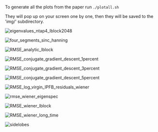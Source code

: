 To generate all the plots from the paper run `./plotall.sh`

They will pop up on your screen one by one, then they will be saved to the 'img/' subdirectory. 

![eigenvalues_ntap4_lblock2048](https://user-images.githubusercontent.com/21654151/188525210-7bec6473-1d77-4d55-b044-cc84a313ed29.png)

![four_segments_sinc_hanning](https://user-images.githubusercontent.com/21654151/188521200-fa576386-83f2-4263-a892-35b5ce292644.png)

![RMSE_analytic_lblock](https://user-images.githubusercontent.com/21654151/188521207-92ba2d22-b42d-4276-af53-339c5ba12b3b.png)

![RMSE_conjugate_gradient_descent_1percent](https://user-images.githubusercontent.com/21654151/188521209-837ac965-f671-452d-8a58-762f45b45a41.png)

![RMSE_conjugate_gradient_descent_3percent](https://user-images.githubusercontent.com/21654151/188521210-4959202f-5efa-4ecc-90b6-5bd2bcd4b15a.png)

![RMSE_conjugate_gradient_descent_5percent](https://user-images.githubusercontent.com/21654151/188521224-b637b368-d385-4d53-a744-48f829b7adaf.png)


![RMSE_log_virgin_IPFB_residuals_wiener](https://user-images.githubusercontent.com/21654151/188521248-192092e8-d71e-4a85-8cad-6564fb31c097.png)

![rmse_wiener_eigenspec](https://user-images.githubusercontent.com/21654151/188521252-5db45e49-39c5-4113-a7fa-25b9615babbc.png)

![RMSE_wiener_lblock](https://user-images.githubusercontent.com/21654151/188521253-9df836bd-3218-448c-9c23-4f32f0739e7e.png)

![RMSE_wiener_long_time](https://user-images.githubusercontent.com/21654151/188521254-81ab0a5f-bf5a-4a1b-a4dd-77a073ee0ba6.png)

![sidelobes](https://user-images.githubusercontent.com/21654151/191383908-d6654180-2b7d-4f04-9644-b79917c71470.png)



